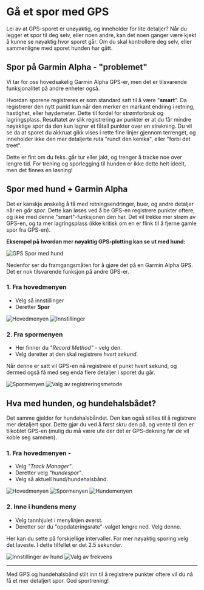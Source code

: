 # Gå et spor med GPS

Lei av at GPS-sporet er unøyaktig, og inneholder for lite detaljer? Når du legger et spor til deg selv, eller noen andre, kan det noen ganger være kjekt å kunne se nøyaktig hvor sporet går. Om du skal kontrollere deg selv, eller sammenligne med sporet hunden har gått.

## Spor på Garmin Alpha - "problemet"

Vi tar for oss hovedsakelig Garmin Alpha GPS-er, men det er tilsvarende funksjonalitet på andre enheter også.

Hvordan sporene registreres er som standard satt til å være "**smart**". Da registrerer den nytt punkt kun når den merker en markant endring i retning, hastighet, eller høydemeter. Dette til fordel for strømforbruk og lagringsplass. Resultatet av slik registrering av punkter er at du får mindre nøyaktige spor da den kun lagrer et fåtall punkter over en strekning. Du vil se da at sporet du akkruat gikk vises i rette fine linjer gjennom terrenget, og inneholder ikke den mer detaljerte ruta "rundt den kenika", eller "forbi det treet".

Dette er fint om du feks. går tur eller jakt, og trenger å tracke noe over lengre tid. For trening og sporlegging til hunden er ikke dette helt ideelt, men det finnes en løsning!

## Spor med hund + Garmin Alpha

Det er kanskje ønskelig å få med retningsendringer, buer, og andre detaljer når en _går spor_. Dette kan løses ved å be GPS-en registrere punkter oftere, og ikke med denne "smart"-funksjonen den har. Det vil trekke mer strøm av GPS-en, og ta mer lagringsplass (ikke kritisk om en er flink til å fjerne gamle spor fra GPS-en).

**Eksempel på hvordan mer nøyaktig GPS-plotting kan se ut med hund:**

![GPS Spor med hund](./assets/gps-spor-3-1.png)

Nedenfor ser du framgangsmåten for å gjøre det på en Garmin Alpha GPS. Det er nok tilsvarende funksjon på andre GPS-er.

### 1. Fra hovedmenyen

- Velg så innstillinger
- Deretter **Spor**

![Hovedmenyen](./assets/gps-spor-1-1.png)
![Innstillinger](./assets/gps-spor-1-2.png)

### 2. Fra spormenyen

- Her finner du _"Record Method"_ - velg den.
- Velg deretter at den skal registrere _hvert sekund_.

Når denne er satt vil GPS-en nå registrere et punkt hvert sekund, og dermed også få med seg enda flere detaljer i sporet du går.

![Spormenyen](./assets/gps-spor-1-3.png)
![Valg av registreringsmetode](./assets/gps-spor-1-4.png)

## Hva med hunden, og hundehalsbådet?

Det samme gjelder for hundehalsbåndet. Den kan også stilles til å registrere mer detaljert spor. Dette gjør du ved å først skru den på, og vente til den er tilkoblet GPS-en (mulig du må være ute der det er GPS-dekning før de vil koble seg sammen).

### 1. Fra hovedmenyen -

- Velg _"Track Manager"_.
- Deretter velg _"hundespor"_.
- Velg så aktuell hund/hundehalsbånd.

![Hovedmenyen](./assets/gps-spor-2-1.png)
![Spormenyen](./assets/gps-spor-2-2.png)
![Hundemenyen](./assets/gps-spor-2-3.png)

### 2. Inne i hundens meny

- Velg tannhjulet i menylinjen øverst.
- Deretter ser du "oppdateringsrate"-valget lengre ned. Velg denne.

Her kan du sette på forskjellige intervaller. For mer nøyaktig sporing velg det laveste. I dette tilfellet er det 2.5 sekunder.

![Innstillinger av hund](./assets/gps-spor-2-4.png)
![Valg av frekvens](./assets/gps-spor-2-5.png)

---

Med GPS og hundehalsbånd stilt inn til å registrere punkter oftere vil du nå få et mer detaljert spor. God sportrening!
